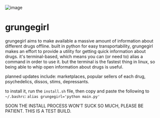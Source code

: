 ![image](https://user-images.githubusercontent.com/90430427/133154198-7da21197-0acb-43ac-8155-4d1edbcf3f02.png)

# grungegirl 

grungegirl aims to make available a massive amount of information about different drugs offline. built in python for easy transportability, grungegirl makes an effort to provide a utility for getting quick information about drugs. it's terminal-based, which means you can (or need to) alias a command in order to use it. but the terminal is the fastest thing in linux, so being able to whip open information about drugs is useful.

planned updates include: marketplaces, popular sellers of each drug, psychedelics, dissos, stims, depressants.

to install it, run the `install.sh` file, then copy and paste the following to `~/.bashrc`: `alias grungegirl='python main.py'`

SOON THE INSTALL PROCESS WON'T SUCK SO MUCH, PLEASE BE PATIENT. THIS IS A TEST BUILD.
